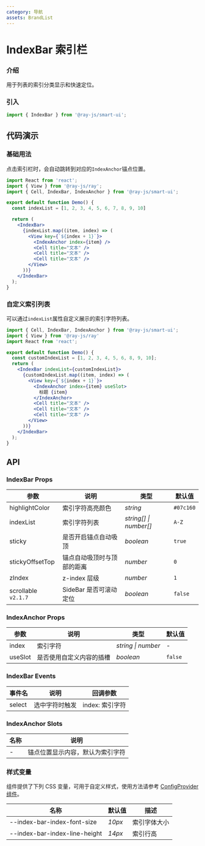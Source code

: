 ```yaml
---
category: 导航
assets: BrandList
---
```


# IndexBar 索引栏

### 介绍

用于列表的索引分类显示和快速定位。

### 引入

```jsx
import { IndexBar } from '@ray-js/smart-ui';
```

## 代码演示

### 基础用法

点击索引栏时，会自动跳转到对应的`IndexAnchor`锚点位置。

```jsx
import React from 'react';
import { View } from '@ray-js/ray';
import { Cell, IndexBar, IndexAnchor } from '@ray-js/smart-ui';

export default function Demo() {
  const indexList = [1, 2, 3, 4, 5, 6, 7, 8, 9, 10]

  return (
    <IndexBar>
      {indexList.map((item, index) => (
        <View key={`${index + 1}`}>
          <IndexAnchor index={item} />
          <Cell title="文本" />
          <Cell title="文本" />
          <Cell title="文本" />
        </View>
      ))}
    </IndexBar>
  );
}
```

### 自定义索引列表

可以通过`indexList`属性自定义展示的索引字符列表。

```jsx
import { Cell, IndexBar, IndexAnchor } from '@ray-js/smart-ui';
import { View } from '@ray-js/ray'
import React from 'react';

export default function Demo() {
  const customIndexList = [1, 2, 3, 4, 5, 6, 8, 9, 10];
  return (
    <IndexBar indexList={customIndexList}>
      {customIndexList.map((item, index) => (
        <View key={`${index + 1}`}>
          <IndexAnchor index={item} useSlot>
            标题 {item}
          </IndexAnchor>
          <Cell title="文本" />
          <Cell title="文本" />
          <Cell title="文本" />
        </View>
      ))}
    </IndexBar>
  );
}
```

## API

### IndexBar Props

| 参数              | 说明                       | 类型                   | 默认值    |
| ----------------- | -------------------------- | ---------------------- | --------- |
| highlightColor | 索引字符高亮颜色 | _string_ | `#07c160` |
| indexList | 索引字符列表 | _string[] \| number[]_ | `A-Z` |
| sticky | 是否开启锚点自动吸顶 | _boolean_ | `true` |
| stickyOffsetTop | 锚点自动吸顶时与顶部的距离 | _number_ | `0` |
| zIndex | z-index 层级 | _number_ | `1` |
| scrollable `v2.1.7` | SideBar 是否可滚动定位 | _boolean_ | `false` |

### IndexAnchor Props

| 参数     | 说明                     | 类型               | 默认值  |
| -------- | ------------------------ | ------------------ | ------- |
| index | 索引字符 | _string \| number_ | - |
| useSlot | 是否使用自定义内容的插槽 | _boolean_ | `false` |

### IndexBar Events

| 事件名 | 说明           | 回调参数        |
| ------ | -------------- | --------------- |
| select | 选中字符时触发 | index: 索引字符 |

### IndexAnchor Slots

| 名称 | 说明                             |
| ---- | -------------------------------- |
| -    | 锚点位置显示内容，默认为索引字符 |


### 样式变量

组件提供了下列 CSS 变量，可用于自定义样式，使用方法请参考 [ConfigProvider 组件](/material/smartui?comId=config-provider)。

| 名称                          | 默认值                                 | 描述 |
| ----------------------------- | -------------------------------------- | ---- |
| --index-bar-index-font-size | _10px_ | 索引字体大小 |
| --index-bar-index-line-height | _14px_ | 索引行高 |